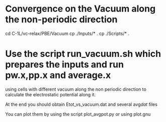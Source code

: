 # Convergence on the Vacuum along the non-periodic direction
  cd   C-1L/vc-relax/PBE/Vacuum
  cp ./Inputs/* .
  cp ./Scripts/* .

# Use the script run_vacuum.sh which prepares the inputs and run pw.x,pp.x and average.x 
using cells with different vacuum along the non periodic direction to calculate the electrostatic potential along it. 

At the end you should obtain Etot_vs_vacuum.dat and several avg*dat* files

You can plot them  by using the script plot_avgpot.py 
or using plot.gnu

